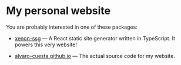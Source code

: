 # My personal website

You are probably interested in one of these packages:

- [xenon-ssg](./xenon-ssg/) — A React static site generator written in TypeScript. It powers this very website!

- [alvaro-cuesta.github.io](./alvaro-cuesta.github.io/) — The actual source code for my website.
